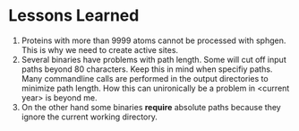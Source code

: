 # Lessons Learned

1. Proteins with more than 9999 atoms cannot be processed with sphgen. This is
why we need to create active sites.
2. Several binaries have problems with path length. Some will cut off input
paths beyond 80 characters. Keep this in mind when specifiy paths. Many
commandline calls are performed in the output directories to minimize 
path length. How this can unironically be a problem in \<current year\> is
beyond me.
3. On the other hand some binaries __require__ absolute paths because they
ignore the current working directory.